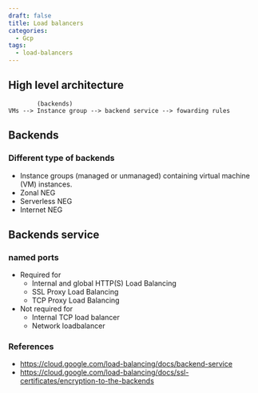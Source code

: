 ```yaml
---
draft: false
title: Load balancers
categories:
  - Gcp
tags:
  - load-balancers
---
```

## High level architecture

```ascii
        (backends)
VMs --> Instance group --> backend service --> fowarding rules
```
## Backends
### Different type of backends
  - Instance groups (managed or unmanaged) containing virtual machine (VM) instances. 
  - Zonal NEG
  - Serverless NEG
  - Internet NEG

## Backends service
### named ports
- Required for 
  - Internal and global HTTP(S) Load Balancing
  - SSL Proxy Load Balancing
  - TCP Proxy Load Balancing
- Not required for
  - Internal TCP load balancer
  - Network loadbalancer

### References
- https://cloud.google.com/load-balancing/docs/backend-service
- https://cloud.google.com/load-balancing/docs/ssl-certificates/encryption-to-the-backends
